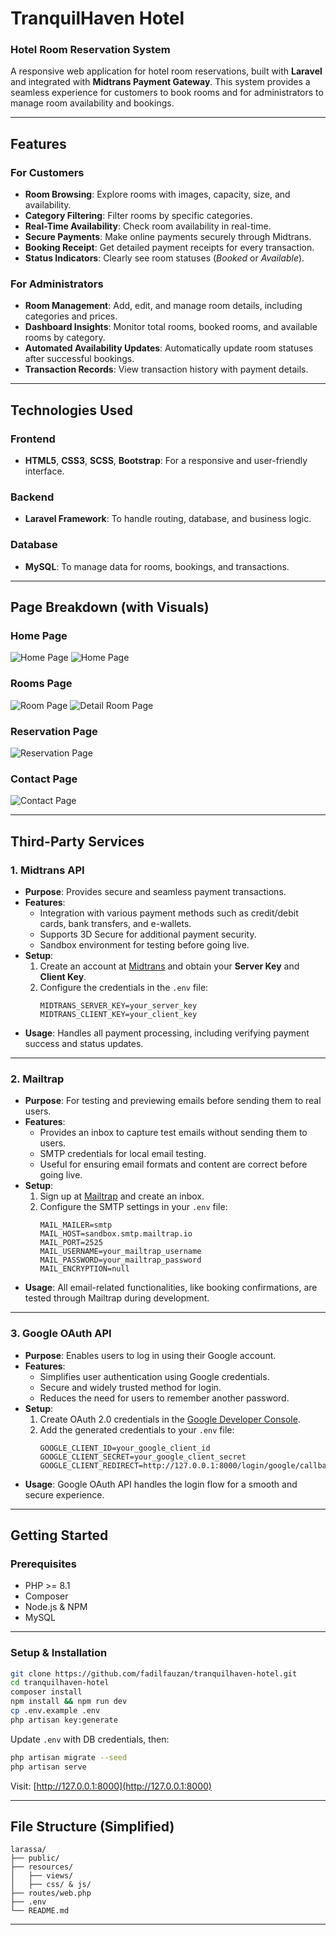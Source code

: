 # **TranquilHaven Hotel**
### **Hotel Room Reservation System**


A responsive web application for hotel room reservations, built with **Laravel** and integrated with **Midtrans Payment Gateway**. This system provides a seamless experience for customers to book rooms and for administrators to manage room availability and bookings.

---

## **Features**

### **For Customers**
- **Room Browsing**: Explore rooms with images, capacity, size, and availability.
- **Category Filtering**: Filter rooms by specific categories.
- **Real-Time Availability**: Check room availability in real-time.
- **Secure Payments**: Make online payments securely through Midtrans.
- **Booking Receipt**: Get detailed payment receipts for every transaction.
- **Status Indicators**: Clearly see room statuses (*Booked* or *Available*).

### **For Administrators**
- **Room Management**: Add, edit, and manage room details, including categories and prices.
- **Dashboard Insights**: Monitor total rooms, booked rooms, and available rooms by category.
- **Automated Availability Updates**: Automatically update room statuses after successful bookings.
- **Transaction Records**: View transaction history with payment details.

---

## **Technologies Used**

### **Frontend**
- **HTML5**, **CSS3**, **SCSS**, **Bootstrap**: For a responsive and user-friendly interface.

### **Backend**
- **Laravel Framework**: To handle routing, database, and business logic.

### **Database**
- **MySQL**: To manage data for rooms, bookings, and transactions.

---

## Page Breakdown (with Visuals)

### Home Page
![Home Page](./screenshoots/home.jpg)
![Home Page](./screenshoots/home_desc.jpg)

### Rooms Page
![Room Page](./screenshoots/rooms.jpg)
![Detail Room Page](./screenshoots/room_detail.jpg)

### Reservation Page
![Reservation Page](./screenshoots/reservation_form.jpg)

### Contact Page
![Contact Page](./screenshoots/contact.jpg)

---

## **Third-Party Services**

### **1. Midtrans API**
- **Purpose**: Provides secure and seamless payment transactions.
- **Features**:
  - Integration with various payment methods such as credit/debit cards, bank transfers, and e-wallets.
  - Supports 3D Secure for additional payment security.
  - Sandbox environment for testing before going live.
- **Setup**:
  1. Create an account at [Midtrans](https://midtrans.com) and obtain your **Server Key** and **Client Key**.
  2. Configure the credentials in the `.env` file:
     ```env
     MIDTRANS_SERVER_KEY=your_server_key
     MIDTRANS_CLIENT_KEY=your_client_key
     ```
- **Usage**: Handles all payment processing, including verifying payment success and status updates.

---

### **2. Mailtrap**
- **Purpose**: For testing and previewing emails before sending them to real users.
- **Features**:
  - Provides an inbox to capture test emails without sending them to users.
  - SMTP credentials for local email testing.
  - Useful for ensuring email formats and content are correct before going live.
- **Setup**:
  1. Sign up at [Mailtrap](https://mailtrap.io) and create an inbox.
  2. Configure the SMTP settings in your `.env` file:
     ```env
     MAIL_MAILER=smtp
     MAIL_HOST=sandbox.smtp.mailtrap.io
     MAIL_PORT=2525
     MAIL_USERNAME=your_mailtrap_username
     MAIL_PASSWORD=your_mailtrap_password
     MAIL_ENCRYPTION=null
     ```
- **Usage**: All email-related functionalities, like booking confirmations, are tested through Mailtrap during development.

---

### **3. Google OAuth API**
- **Purpose**: Enables users to log in using their Google account.
- **Features**:
  - Simplifies user authentication using Google credentials.
  - Secure and widely trusted method for login.
  - Reduces the need for users to remember another password.
- **Setup**:
  1. Create OAuth 2.0 credentials in the [Google Developer Console](https://console.developers.google.com/).
  2. Add the generated credentials to your `.env` file:
     ```env
     GOOGLE_CLIENT_ID=your_google_client_id
     GOOGLE_CLIENT_SECRET=your_google_client_secret
     GOOGLE_CLIENT_REDIRECT=http://127.0.0.1:8000/login/google/callback
     ```
- **Usage**: Google OAuth API handles the login flow for a smooth and secure experience.

---

## **Getting Started**

### **Prerequisites**
- PHP >= 8.1
- Composer
- Node.js & NPM
- MySQL

---

### **Setup & Installation**

```bash
git clone https://github.com/fadilfauzan/tranquilhaven-hotel.git
cd tranquilhaven-hotel
composer install
npm install && npm run dev
cp .env.example .env
php artisan key:generate
```
Update `.env` with DB credentials, then:

```bash
php artisan migrate --seed
php artisan serve
```

Visit: [http://127.0.0.1:8000](http://127.0.0.1:8000)

---

## File Structure (Simplified)

```
larassa/
├── public/
├── resources/
│   ├── views/
│   ├── css/ & js/
├── routes/web.php
├── .env
└── README.md
```

---
